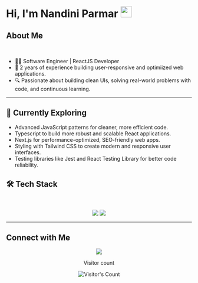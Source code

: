 <h1>
  Hi, I'm Nandini Parmar
  <img src="https://media.giphy.com/media/hvRJCLFzcasrR4ia7z/giphy.gif" width="30px"/>
</h1>

## About Me

<br>
<ul>
    <li>
        👩‍💻 Software Engineer | ReactJS Developer
    </li>
    <li>
        💼 2 years of experience building user-responsive and optimiized web applications.
    </li>
    <li>
        🔍 Passionate about building clean UIs, solving real-world problems with code, and continuous learning.
    </li>
</ul>

<hr>

## 🌱 Currently Exploring
<ul>
  <li>
    Advanced JavaScript patterns for cleaner, more efficient code.
  </li>
  <li>
   Typescript to build more robust and scalable React applications.
  </li>
  <li>
    Next.js for performance-optimized, SEO-friendly web apps.
  </li>
   <li>
   Styling with Tailwind CSS to create modern and responsive user interfaces.
  </li>
   <li>
    Testing libraries like Jest and React Testing Library for better code reliability.
  </li>
</ul>

## 🛠️ Tech Stack

<br>

<p align="center">
  <img src="https://skillicons.dev/icons?i=js,react,nextjs" />
  <img src="https://skillicons.dev/icons?i=html,css,sass,tailwind,bootstrap,ts,redux,git" />
</p>

<hr>

## Connect with Me

<div align="center">
  <a href="https://www.linkedin.com/in/nandini-parmar-a542261a8/" target="_blank">
    <img src="https://img.shields.io/badge/LinkedIn-0077B5?style=for-the-badge&logo=linkedin&logoColor=white" target="_blank" />
  </a>
</div>

<div align="center"> 
  <p>Visitor count</p>
  <img src="https://profile-counter.glitch.me/{NandiniParmar}/count.svg" alt="Visitor's Count" />
</div>


